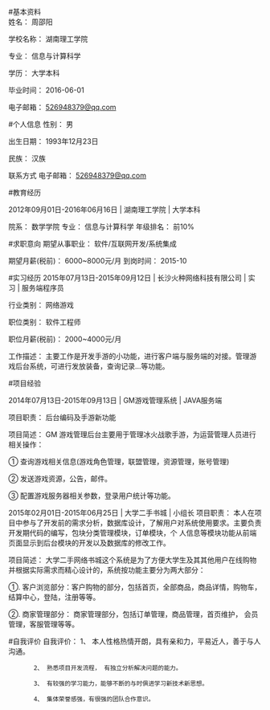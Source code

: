 #基本资料	
姓名： 周邵阳

学校名称： 湖南理工学院

专业： 信息与计算科学

学历： 大学本科

毕业时间： 2016-06-01

电子邮箱： 526948379@qq.com

#个人信息
性别： 男

出生日期： 1993年12月23日

民族： 汉族

联系方式
电子邮箱： 526948379@qq.com

#教育经历

2012年09月01日-2016年06月16日 | 湖南理工学院 | 大学本科

院系： 数学学院
专业： 信息与计算科学
年级排名： 前10%

#求职意向
期望从事职业： 软件/互联网开发/系统集成

期望月薪(税前)： 6000~8000元/月
到岗时间： 2015-10

#实习经历
2015年07月13日-2015年09月12日 | 长沙火种网络科技有限公司 | 实习 | 服务端程序员

行业类别： 网络游戏

职位类别： 软件工程师

职位月薪(税前)： 2000~4000元/月

工作描述： 主要工作是开发手游的小功能，进行客户端与服务端的对接。管理游戏后台系统，可进行发放装备，查询记录...等功能。

#项目经验

2014年07月13日-2015年09月13日 | GM游戏管理系统 | JAVA服务端

项目职责： 后台编码及手游新功能

项目简述： GM 游戏管理后台主要用于管理冰火战歌手游，为运营管理人员进行相关操作：

① 查询游戏相关信息(游戏角色管理，联盟管理，资源管理，账号管理)

② 发送游戏资源，公告，邮件。

③ 配置游戏服务器相关参数，登录用户统计等功能。

2015年02月01日-2015年06月25日 | 大学二手书城 | 小组长
项目职责： 本人在项目中参与了开发前的需求分析，数据库设计，了解用户对系统使用要求。主要负责开发期代码的编写，包块分类管理模块，订单模块，个 人信息等模块功能从前端页面显示到后台模块的开发以及数据库的修改工作。

项目简述： 大学二手网络书城这个系统是为了方便大学生及其其他用户在线购物并根据实际需求而精心设计的，系统按功能主要分为两大部分：

①. 客户浏览部分：客户购物的部分，包括首页，全部商品，商品详情，购物车，结算中心，登陆，注册等等。

②. 商家管理部分： 商家管理部分，包括订单管理，商品管理，首页维护， 会员管理，客服管理等等。

#自我评价
自我评价： 1、 本人性格热情开朗，具有亲和力，平易近人，善于与人沟通。

           2、 熟悉项目开发流程， 有独立分析解决问题的能力。
           
           3、 有较强的学习能力，能够不断的与时俱进学习新技术新思想。
           
           4、 集体荣誉感强，有很强的团队合作意识。
